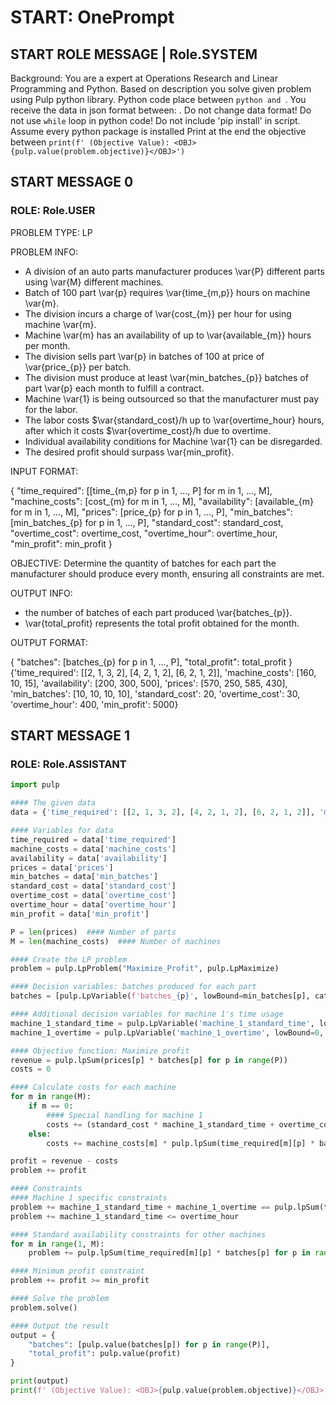 # START: OnePrompt 
## START ROLE MESSAGE | Role.SYSTEM 
Background: You are a expert at Operations Research and Linear Programming and Python. Based on description you solve given problem using Pulp python library. Python code place between ```python and ```. You receive the data in json format between: <DATA></DATA>. Do not change data format! Do not use `while` loop in python code! Do not include 'pip install' in script. Assume every python package is installed Print at the end the objective between <OBJ></OBJ> `print(f' (Objective Value): <OBJ>{pulp.value(problem.objective)}</OBJ>')`  
## START MESSAGE 0 
### ROLE: Role.USER
<DESCRIPTION>
PROBLEM TYPE: LP

PROBLEM INFO:

- A division of an auto parts manufacturer produces \var{P} different parts using \var{M} different machines.
- Batch of 100 part \var{p} requires \var{time_{m,p}} hours on machine \var{m}.
- The division incurs a charge of \var{cost_{m}} per hour for using machine \var{m}.
- Machine \var{m} has an availability of up to \var{available_{m}} hours per month.
- The division sells part \var{p} in batches of 100 at price of \var{price_{p}} per batch.
- The division must produce at least \var{min_batches_{p}} batches of part \var{p} each month to fulfill a contract.
- Machine \var{1} is being outsourced so that the manufacturer must pay for the labor.
- The labor costs $\var{standard_cost}/h up to \var{overtime_hour} hours, after which it costs $\var{overtime_cost}/h due to overtime.
- Individual availability conditions for Machine \var{1} can be disregarded.
- The desired profit should surpass \var{min_profit}.

INPUT FORMAT: 

{
    "time_required": [[time_{m,p} for p in 1, ..., P] for m in 1, ..., M],
    "machine_costs": [cost_{m} for m in 1, ..., M],
    "availability": [available_{m} for m in 1, ..., M],
    "prices": [price_{p} for p in 1, ..., P],
    "min_batches": [min_batches_{p} for p in 1, ..., P],
    "standard_cost": standard_cost,
    "overtime_cost": overtime_cost,
    "overtime_hour": overtime_hour,
    "min_profit": min_profit
}

OBJECTIVE: Determine the quantity of batches for each part the manufacturer should produce every month, ensuring all constraints are met.

OUTPUT INFO:

- the number of batches of each part produced \var{batches_{p}}.
- \var{total_profit} represents the total profit obtained for the month.

OUTPUT FORMAT:

{
    "batches": [batches_{p} for p in 1, ..., P],
    "total_profit": total_profit
}
</DESCRIPTION>
<DATA>
{'time_required': [[2, 1, 3, 2], [4, 2, 1, 2], [6, 2, 1, 2]], 'machine_costs': [160, 10, 15], 'availability': [200, 300, 500], 'prices': [570, 250, 585, 430], 'min_batches': [10, 10, 10, 10], 'standard_cost': 20, 'overtime_cost': 30, 'overtime_hour': 400, 'min_profit': 5000}</DATA>


## START MESSAGE 1 
### ROLE: Role.ASSISTANT
```python
import pulp

#### The given data
data = {'time_required': [[2, 1, 3, 2], [4, 2, 1, 2], [6, 2, 1, 2]], 'machine_costs': [160, 10, 15], 'availability': [200, 300, 500], 'prices': [570, 250, 585, 430], 'min_batches': [10, 10, 10, 10], 'standard_cost': 20, 'overtime_cost': 30, 'overtime_hour': 400, 'min_profit': 5000}

#### Variables for data
time_required = data['time_required']
machine_costs = data['machine_costs']
availability = data['availability']
prices = data['prices']
min_batches = data['min_batches']
standard_cost = data['standard_cost']
overtime_cost = data['overtime_cost']
overtime_hour = data['overtime_hour']
min_profit = data['min_profit']

P = len(prices)  #### Number of parts
M = len(machine_costs)  #### Number of machines

#### Create the LP problem
problem = pulp.LpProblem("Maximize_Profit", pulp.LpMaximize)

#### Decision variables: batches produced for each part
batches = [pulp.LpVariable(f'batches_{p}', lowBound=min_batches[p], cat='Continuous') for p in range(P)]

#### Additional decision variables for machine 1's time usage
machine_1_standard_time = pulp.LpVariable('machine_1_standard_time', lowBound=0, cat='Continuous')
machine_1_overtime = pulp.LpVariable('machine_1_overtime', lowBound=0, cat='Continuous')

#### Objective function: Maximize profit
revenue = pulp.lpSum(prices[p] * batches[p] for p in range(P))
costs = 0

#### Calculate costs for each machine
for m in range(M):
    if m == 0:
        #### Special handling for machine 1
        costs += (standard_cost * machine_1_standard_time + overtime_cost * machine_1_overtime)
    else:
        costs += machine_costs[m] * pulp.lpSum(time_required[m][p] * batches[p] for p in range(P))

profit = revenue - costs
problem += profit

#### Constraints
#### Machine 1 specific constraints
problem += machine_1_standard_time + machine_1_overtime == pulp.lpSum(time_required[0][p] * batches[p] for p in range(P))
problem += machine_1_standard_time <= overtime_hour

#### Standard availability constraints for other machines
for m in range(1, M):
    problem += pulp.lpSum(time_required[m][p] * batches[p] for p in range(P)) <= availability[m]

#### Minimum profit constraint
problem += profit >= min_profit

#### Solve the problem
problem.solve()

#### Output the result
output = {
    "batches": [pulp.value(batches[p]) for p in range(P)],
    "total_profit": pulp.value(profit)
}

print(output)
print(f' (Objective Value): <OBJ>{pulp.value(problem.objective)}</OBJ>')
```

